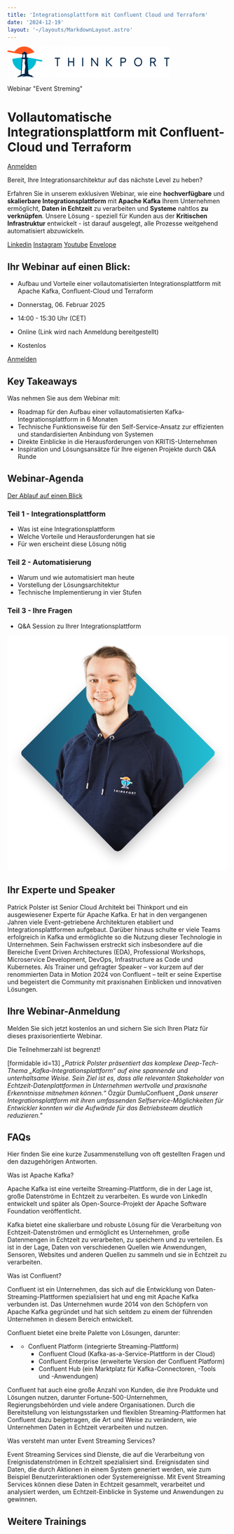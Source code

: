 ```yaml
---
title: 'Integrationsplattform mit Confluent Cloud und Terraform'
date: '2024-12-19'
layout: '~/layouts/MarkdownLayout.astro'
---
```


[![Thinkport Logo](images/Logo_horizontral_new-q79kisryfbimg521qvcamhuu9zgajwl52ie1tm6q0s.png 'Logo Bright Colours')](https://thinkport.digital)

Webinar "Event Streming"

# Vollautomatische Integrationsplattform mit Confluent-Cloud und Terraform

[Anmelden](#Anmeldung)

Bereit, Ihre Integrationsarchitektur auf das nächste Level zu heben?

Erfahren Sie in unserem exklusiven Webinar, wie eine **hochverfügbare** und **skalierbare Integrationsplattform** mit **Apache Kafka** Ihrem Unternehmen ermöglicht, **Daten in Echtzeit** zu verarbeiten und **Systeme** nahtlos **zu verknüpfen**. Unsere Lösung - speziell für Kunden aus der **Kritischen Infrastruktur** entwickelt - ist darauf ausgelegt, alle Prozesse weitgehend automatisiert abzuwickeln.

[](#linksection)[Linkedin](https://www.linkedin.com/company/11759873) [Instagram](https://www.instagram.com/thinkport/) [Youtube](https://www.youtube.com/channel/UCnke3WYRT6bxuMK2t4jw2qQ) [Envelope](mailto:tdrechsel@thinkport.digital)

## Ihr Webinar auf einen Blick:

* Aufbau und Vorteile einer vollautomatisierten Integrationsplattform mit Apache Kafka, Confluent-Cloud und Terraform

* Donnerstag, 06. Februar 2025
* 14:00 - 15:30 Uhr (CET)

* Online (Link wird nach Anmeldung bereitgestellt)

* Kostenlos

[Anmelden](#Anmeldung)

## Key Takeaways

Was nehmen Sie aus dem Webinar mit:

* Roadmap für den Aufbau einer vollautomatisierten Kafka-Integrationsplattform in 6 Monaten
* Technische Funktionsweise für den Self-Service-Ansatz zur effizienten und standardisierten Anbindung von Systemen
* Direkte Einblicke in die Herausforderungen von KRITIS-Unternehmen
* Inspiration und Lösungsansätze für Ihre eigenen Projekte durch Q&A Runde

## Webinar-Agenda

[Der Ablauf auf einen Blick](https://www.hashicorp.com/)

### Teil 1 - Integrationsplattform

* Was ist eine Integrationsplattform
* Welche Vorteile und Herausforderungen hat sie
* Für wen erscheint diese Lösung nötig

### Teil 2 - Automatisierung

* Warum und wie automatisiert man heute
* Vorstellung der Lösungsarchitektur
* Technische Implementierung in vier Stufen

### Teil 3 - Ihre Fragen

* Q&A Session zu Ihrer Integrationsplattform

![](images/Patrick-966x1024.png)

## Ihr Experte und Speaker

Patrick Polster ist Senior Cloud Architekt bei Thinkport und ein ausgewiesener Experte für Apache Kafka. Er hat in den vergangenen Jahren viele Event-getriebene Architekturen etabliert und Integrationsplattformen aufgebaut. Darüber hinaus schulte er viele Teams erfolgreich in Kafka und ermöglichte so die Nutzung dieser Technologie in Unternehmen. Sein Fachwissen erstreckt sich insbesondere auf die Bereiche Event Driven Architectures (EDA), Professional Workshops, Microservice Development, DevOps, Infrastructure as Code und Kubernetes. Als Trainer und gefragter Speaker – vor kurzem auf der renommierten Data in Motion 2024 von Confluent – teilt er seine Expertise und begeistert die Community mit praxisnahen Einblicken und innovativen Lösungen.

## Ihre Webinar-Anmeldung

Melden Sie sich jetzt kostenlos an und sichern Sie sich Ihren Platz für dieses praxisorientierte Webinar.

Die Teilnehmerzahl ist begrenzt!

\[formidable id=13\] _„Patrick Polster präsentiert das komplexe Deep-Tech-Thema „Kafka-Integrationsplattform“ auf eine spannende und unterhaltsame Weise. Sein Ziel ist es, dass alle relevanten Stakeholder von Echtzeit-Datenplattformen in Unternehmen wertvolle und praxisnahe Erkenntnisse mitnehmen können.“_ Özgür DumluConfluent _„Dank unserer Integrationsplattform mit ihren umfassenden Selfservice-Möglichkeiten für Entwickler konnten wir die Aufwände für das Betriebsteam deutlich reduzieren."_

## FAQs

Hier finden Sie eine kurze Zusammenstellung von oft gestellten Fragen und den dazugehörigen Antworten.

Was ist Apache Kafka?

Apache Kafka ist eine verteilte Streaming-Plattform, die in der Lage ist, große Datenströme in Echtzeit zu verarbeiten. Es wurde von LinkedIn entwickelt und später als Open-Source-Projekt der Apache Software Foundation veröffentlicht.

Kafka bietet eine skalierbare und robuste Lösung für die Verarbeitung von Echtzeit-Datenströmen und ermöglicht es Unternehmen, große Datenmengen in Echtzeit zu verarbeiten, zu speichern und zu verteilen. Es ist in der Lage, Daten von verschiedenen Quellen wie Anwendungen, Sensoren, Websites und anderen Quellen zu sammeln und sie in Echtzeit zu verarbeiten.

Was ist Confluent?

Confluent ist ein Unternehmen, das sich auf die Entwicklung von Daten-Streaming-Plattformen spezialisiert hat und eng mit Apache Kafka verbunden ist. Das Unternehmen wurde 2014 von den Schöpfern von Apache Kafka gegründet und hat sich seitdem zu einem der führenden Unternehmen in diesem Bereich entwickelt.

Confluent bietet eine breite Palette von Lösungen, darunter:

* - Confluent Platform (integrierte Streaming-Plattform)
    - Confluent Cloud (Kafka-as-a-Service-Plattform in der Cloud)
    - Confluent Enterprise (erweiterte Version der Confluent Platform)
    - Confluent Hub (ein Marktplatz für Kafka-Connectoren, -Tools und -Anwendungen)

Confluent hat auch eine große Anzahl von Kunden, die ihre Produkte und Lösungen nutzen, darunter Fortune-500-Unternehmen, Regierungsbehörden und viele andere Organisationen. Durch die Bereitstellung von leistungsstarken und flexiblen Streaming-Plattformen hat Confluent dazu beigetragen, die Art und Weise zu verändern, wie Unternehmen Daten in Echtzeit verarbeiten und nutzen.

Was versteht man unter Event Streaming Services?

Event Streaming Services sind Dienste, die auf die Verarbeitung von Ereignisdatenströmen in Echtzeit spezialisiert sind. Ereignisdaten sind Daten, die durch Aktionen in einem System generiert werden, wie zum Beispiel Benutzerinteraktionen oder Systemereignisse. Mit Event Streaming Services können diese Daten in Echtzeit gesammelt, verarbeitet und analysiert werden, um Echtzeit-Einblicke in Systeme und Anwendungen zu gewinnen.

## Weitere Trainings
